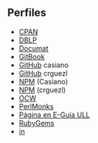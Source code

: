 ## Perfiles

* [CPAN](http://search.cpan.org/~casiano/)
* [DBLP](http://dblp.org/pers/hd/r/Rodr=iacute=guez:Casiano)
* [Documat](https://documat.unirioja.es/servlet/autor?codigo=569950)
* [GitBook](https://www.gitbook.com/@casianorodriguezleon)
* [GitHub](https://github.com/casiano) casiano
* [GitHub](https://github.com/crguezl) crguezl
* [NPM](https://www.npmjs.com/~casiano) (Casiano)
* [NPM](https://www.npmjs.com/~crguezl) (crguezl)
* [OCW](http://ocw.universia.net/es/instituciones/33/universidad-de-la-laguna/autor/3897/casiano-rodriguez-leon/)
* [PerlMonks](http://www.perlmonks.org/?node_id=626604)
* [Página en E-Guía ULL](https://e-guia.ull.es/etsii/queryprof.php?id=1041)
* [RubyGems](https://rubygems.org/profiles/casiano)
* [in](https://www.linkedin.com/in/casiano-rodriguez-leon-15301110/)
